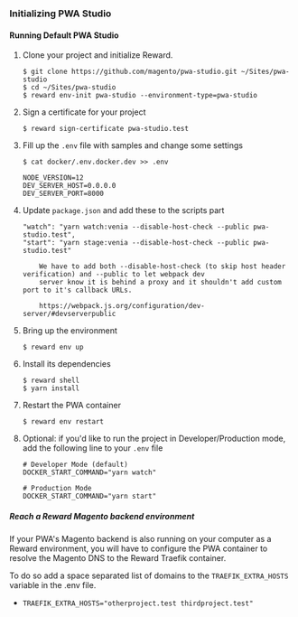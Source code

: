 ### Initializing PWA Studio

#### Running Default PWA Studio

1. Clone your project and initialize Reward.

    ``` shell
    $ git clone https://github.com/magento/pwa-studio.git ~/Sites/pwa-studio
    $ cd ~/Sites/pwa-studio
    $ reward env-init pwa-studio --environment-type=pwa-studio
    ```

2. Sign a certificate for your project

    ```
    $ reward sign-certificate pwa-studio.test
    ```


3. Fill up the `.env` file with samples and change some settings

    ``` shell
    $ cat docker/.env.docker.dev >> .env
    ```

    ``` shell
    NODE_VERSION=12
    DEV_SERVER_HOST=0.0.0.0
    DEV_SERVER_PORT=8000
    ```

4. Update `package.json` and add these to the scripts part

    ```
    "watch": "yarn watch:venia --disable-host-check --public pwa-studio.test",
    "start": "yarn stage:venia --disable-host-check --public pwa-studio.test"
    ```
   
    ``` ...note::
        We have to add both --disable-host-check (to skip host header verification) and --public to let webpack dev 
        server know it is behind a proxy and it shouldn't add custom port to it's callback URLs.
   
        https://webpack.js.org/configuration/dev-server/#devserverpublic
    ```

5. Bring up the environment

    ```
    $ reward env up
    ```

6. Install its dependencies

    ```
    $ reward shell
    $ yarn install
    ```

7. Restart the PWA container

    ```
    $ reward env restart
    ```

8. Optional: if you'd like to run the project in Developer/Production mode, add the following line to your `.env` file

    ```
    # Developer Mode (default)
    DOCKER_START_COMMAND="yarn watch"

    # Production Mode
    DOCKER_START_COMMAND="yarn start"
    ```

##### Reach a Reward Magento backend environment

If your PWA's Magento backend is also running on your computer as a Reward environment, you will have to configure
the PWA container to resolve the Magento DNS to the Reward Traefik container.

To do so add a space separated list of domains to the `TRAEFIK_EXTRA_HOSTS` variable in the .env file.
* `TRAEFIK_EXTRA_HOSTS="otherproject.test thirdproject.test"`
